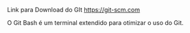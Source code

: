 Link para Download do GIt https://git-scm.com

O Git Bash é um terminal extendido para otimizar o uso do Git.